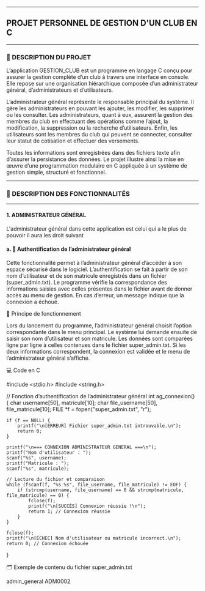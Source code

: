 ***************************************
## PROJET PERSONNEL DE GESTION D'UN CLUB EN C
**************************************
### 🧩 DESCRIPTION DU PROJET 

L’application GESTION_CLUB est un programme en langage C conçu pour assurer la gestion complète d’un club à travers une interface en console. Elle repose sur une organisation hiérarchique composée d’un administrateur général, d’administrateurs et d’utilisateurs.

L’administrateur général représente le responsable principal du système. Il gère les administrateurs en pouvant les ajouter, les modifier, les supprimer ou les consulter. Les administrateurs, quant à eux, assurent la gestion des membres du club en effectuant des opérations comme l’ajout, la modification, la suppression ou la recherche d’utilisateurs. Enfin, les utilisateurs sont les membres du club qui peuvent se connecter, consulter leur statut de cotisation et effectuer des versements.

Toutes les informations sont enregistrées dans des fichiers texte afin d’assurer la persistance des données. Le projet illustre ainsi la mise en œuvre d’une programmation modulaire en C appliquée à un système de gestion simple, structuré et fonctionnel.
**************************************
### 🧩 DESCRIPTION DES FONCTIONNALITÉS 
**************************************
#### 1. ADMINISTRATEUR GÉNÉRAL
L'administrateur général dans cette application est celui qui a le plus de pouvoir il aura les droit suivant 

#### a. 🔐 Authentification de l’administrateur général

Cette fonctionnalité permet à l’administrateur général d’accéder à son espace sécurisé dans le logiciel.
L’authentification se fait à partir de son nom d’utilisateur et de son matricule enregistrés dans un fichier (super_admin.txt).
Le programme vérifie la correspondance des informations saisies avec celles présentes dans le fichier avant de donner accès au menu de gestion.
En cas d’erreur, un message indique que la connexion a échoué.

🧠 Principe de fonctionnement

Lors du lancement du programme, l’administrateur général choisit l’option correspondante dans le menu principal.
Le système lui demande ensuite de saisir son nom d’utilisateur et son matricule.
Les données sont comparées ligne par ligne à celles contenues dans le fichier super_admin.txt.
Si les deux informations correspondent, la connexion est validée et le menu de l’administrateur général s’affiche.

💻 Code en C

#include <stdio.h>
#include <string.h>

// Fonction d’authentification de l’administrateur général
int ag_connexion() {
    char username[50], matricule[10];
    char file_username[50], file_matricule[10];
    FILE *f = fopen("super_admin.txt", "r");

    if (f == NULL) {
        printf("\n[ERREUR] Fichier super_admin.txt introuvable.\n");
        return 0;
    }

    printf("\n=== CONNEXION ADMINISTRATEUR GENERAL ===\n");
    printf("Nom d'utilisateur : ");
    scanf("%s", username);
    printf("Matricule : ");
    scanf("%s", matricule);

    // Lecture du fichier et comparaison
    while (fscanf(f, "%s %s", file_username, file_matricule) != EOF) {
        if (strcmp(username, file_username) == 0 && strcmp(matricule, file_matricule) == 0) {
            fclose(f);
            printf("\n[SUCCÈS] Connexion réussie !\n");
            return 1; // Connexion réussie
        }
    }

    fclose(f);
    printf("\n[ÉCHEC] Nom d'utilisateur ou matricule incorrect.\n");
    return 0; // Connexion échouée
}

🗂️ Exemple de contenu du fichier super_admin.txt

admin_general ADM0002
